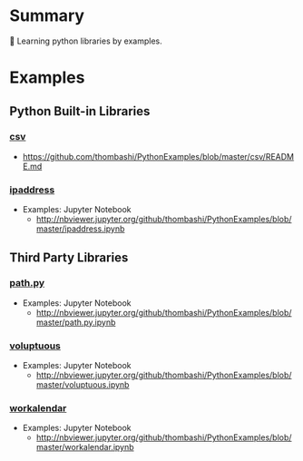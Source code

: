 # Summary
:notebook_with_decorative_cover: Learning python libraries by examples.


# Examples
## Python Built-in Libraries
### [csv](https://docs.python.org/3/library/csv.html)
- https://github.com/thombashi/PythonExamples/blob/master/csv/README.md

### [ipaddress](https://docs.python.org/3/library/ipaddress.html)
- Examples: Jupyter Notebook
    - http://nbviewer.jupyter.org/github/thombashi/PythonExamples/blob/master/ipaddress.ipynb

## Third Party Libraries
### [path.py](https://github.com/jaraco/path.py)
- Examples: Jupyter Notebook
    - http://nbviewer.jupyter.org/github/thombashi/PythonExamples/blob/master/path.py.ipynb


### [voluptuous](https://github.com/alecthomas/voluptuous)
- Examples: Jupyter Notebook
    - http://nbviewer.jupyter.org/github/thombashi/PythonExamples/blob/master/voluptuous.ipynb


### [workalendar](https://github.com/novafloss/workalendar)
- Examples: Jupyter Notebook
    - http://nbviewer.jupyter.org/github/thombashi/PythonExamples/blob/master/workalendar.ipynb
